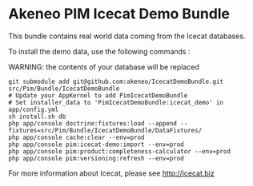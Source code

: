 Akeneo PIM Icecat Demo Bundle
=============================

This bundle contains real world data coming from the Icecat databases.

To install the demo data, use the following commands :

WARNING: the contents of your database will be replaced

    git submodule add git@github.com:akeneo/IcecatDemoBundle.git src/Pim/Bundle/IcecatDemoBundle
    # Update your AppKernel to add PimIcecatDemoBundle
    # Set installer_data to 'PimIcecatDemoBundle:icecat_demo' in app/config.yml 
    sh install.sh db
    php app/console doctrine:fixtures:load --append --fixtures=src/Pim/Bundle/IcecatDemoBundle/DataFixtures/
    php app/console cache:clear --env=prod
    php app/console pim:icecat-demo:import --env=prod
    php app/console pim:product:completeness-calculator --env=prod
    php app/console pim:versioning:refresh --env=prod


For more information about Icecat, please see http://icecat.biz